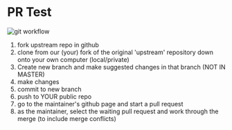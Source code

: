 # PR Test
 ![git workflow](https://user-images.githubusercontent.com/103468640/162855695-815f402f-a83b-4ac7-9257-bcbe9526c0ef.png)

 1. fork upstream repo in github
 2. clone from our (your) fork of the original 'upstream' repository down onto your own computer (local/private)
 3. Create new branch and make suggested changes in that branch (NOT IN MASTER)
 4. make changes
 5. commit to new branch
 6. push to YOUR public repo
 7. go to the maintainer's github page and start a pull request
 8. as the maintainer, select the waiting pull request and work through the merge (to include merge conflicts)
